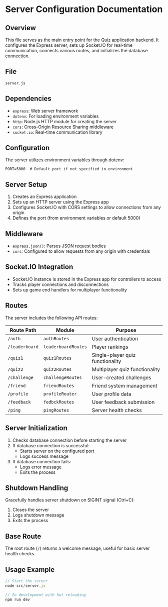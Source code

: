 # Server Configuration Documentation

## Overview
This file serves as the main entry point for the Quiz application backend. It configures the Express server, sets up Socket.IO for real-time communication, connects various routes, and initializes the database connection.


## File
`server.js`


## Dependencies
- `express`: Web server framework
- `dotenv`: For loading environment variables
- `http`: Node.js HTTP module for creating the server
- `cors`: Cross-Origin Resource Sharing middleware
- `socket.io`: Real-time communication library

## Configuration
The server utilizes environment variables through dotenv:
```
PORT=5000  # Default port if not specified in environment
```

## Server Setup
1. Creates an Express application
2. Sets up an HTTP server using the Express app
3. Configures Socket.IO with CORS settings to allow connections from any origin
4. Defines the port (from environment variables or default 5000)

## Middleware
- `express.json()`: Parses JSON request bodies
- `cors`: Configured to allow requests from any origin with credentials

## Socket.IO Integration
- Socket.IO instance is stored in the Express app for controllers to access
- Tracks player connections and disconnections
- Sets up game end handlers for multiplayer functionality

## Routes
The server includes the following API routes:

| Route Path     | Module                | Purpose                              |
|----------------|----------------------|--------------------------------------|
| `/auth`        | `authRoutes`         | User authentication                  |
| `/leaderboard` | `leaderboardRoutes`  | Player rankings                      |
| `/quiz1`       | `quiz1Routes`        | Single-player quiz functionality     |
| `/quiz2`       | `quiz2Routes`        | Multiplayer quiz functionality       |
| `/challenge`   | `challengeRoutes`    | User-created challenges              |
| `/friend`      | `friendRoutes`       | Friend system management             |
| `/profile`     | `profileRouter`      | User profile data                    |
| `/feedback`    | `fedbckRoutes`       | User feedback submission             |
| `/ping`        | `pingRoutes`         | Server health checks                 |

## Server Initialization
1. Checks database connection before starting the server
2. If database connection is successful:
   - Starts server on the configured port
   - Logs success message
3. If database connection fails:
   - Logs error message
   - Exits the process

## Shutdown Handling
Gracefully handles server shutdown on SIGINT signal (Ctrl+C):
1. Closes the server
2. Logs shutdown message
3. Exits the process

## Base Route
The root route (`/`) returns a welcome message, useful for basic server health checks.

## Usage Example
```javascript
// Start the server
node src/server.js

// In development with hot reloading
npm run dev
```